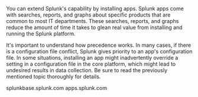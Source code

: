 You can extend Splunk's capability by installing apps. Splunk apps come with searches, reports, and graphs about specific products that are common to most IT departments. These searches, reports, and graphs reduce the amount of time it takes to glean real value from installing and running the Splunk platform.

It's important to understand how precedence works. In many cases, if there is a configuration file conflict, Splunk gives priority to an app's configuration file. In some situations, installing an app might inadvertently override a setting in a configuration file in the core platform, which might lead to undesired results in data collection. Be sure to read the previously mentioned topic thoroughly for details.


splunkbase.splunk.com
apps.splunk.com

